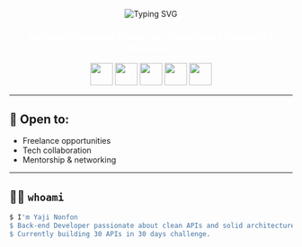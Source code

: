 <!-- 👋 SECTION D’ACCUEIL ENTIÈREMENT CENTRÉE -->
<p align="center">
  <img src="https://readme-typing-svg.herokuapp.com?font=Fira+Code&duration=3000&pause=1000&color=00FF57&center=true&vCenter=true&multiline=true&width=500&lines=%F0%9F%91%8B+Hello!;I'm+Yaji+Nonfon+%F0%9F%91%8B" alt="Typing SVG" />
</p>

<h3 align="center" style="color:white;">
  Backend Developer | Node.js | TypeScript | MongoDB | Freelancer
</h3>

<!-- STACKS -->
<p align="center">
  <img src="https://cdn.jsdelivr.net/gh/devicons/devicon/icons/nodejs/nodejs-original.svg" width="40" />
  <img src="https://cdn.jsdelivr.net/gh/devicons/devicon/icons/typescript/typescript-original.svg" width="40" />
  <img src="https://cdn.jsdelivr.net/gh/devicons/devicon/icons/express/express-original.svg" width="40" />
  <img src="https://cdn.jsdelivr.net/gh/devicons/devicon/icons/mongodb/mongodb-original.svg" width="40" />
  <img src="https://cdn.jsdelivr.net/gh/devicons/devicon/icons/postgresql/postgresql-original.svg" width="40" />
</p>

---

## 💼 Open to:
- Freelance opportunities
- Tech collaboration
- Mentorship & networking

---

## 👨‍💻 `whoami`
```bash
$ I'm Yaji Nonfon
$ Back-end Developer passionate about clean APIs and solid architecture.
$ Currently building 30 APIs in 30 days challenge.
